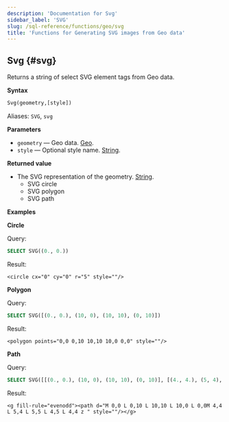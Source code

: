 ```yaml
---
description: 'Documentation for Svg'
sidebar_label: 'SVG'
slug: /sql-reference/functions/geo/svg
title: 'Functions for Generating SVG images from Geo data'
---
```


## Svg \{#svg}

Returns a string of select SVG element tags from Geo data.

**Syntax**

```sql
Svg(geometry,[style])
```

Aliases: `SVG`, `svg`

**Parameters**

- `geometry` — Geo data. [Geo](../../data-types/geo).
- `style` — Optional style name. [String](../../data-types/string).

**Returned value**

- The SVG representation of the geometry. [String](../../data-types/string).
  - SVG circle
  - SVG polygon
  - SVG path

**Examples**

**Circle**

Query:

```sql
SELECT SVG((0., 0.))
```

Result:

```response
<circle cx="0" cy="0" r="5" style=""/>
```

**Polygon**

Query:

```sql
SELECT SVG([(0., 0.), (10, 0), (10, 10), (0, 10)])
```

Result:

```response
<polygon points="0,0 0,10 10,10 10,0 0,0" style=""/>
```

**Path**

Query:

```sql
SELECT SVG([[(0., 0.), (10, 0), (10, 10), (0, 10)], [(4., 4.), (5, 4), (5, 5), (4, 5)]])
```

Result:

```response
<g fill-rule="evenodd"><path d="M 0,0 L 0,10 L 10,10 L 10,0 L 0,0M 4,4 L 5,4 L 5,5 L 4,5 L 4,4 z " style=""/></g>
```

